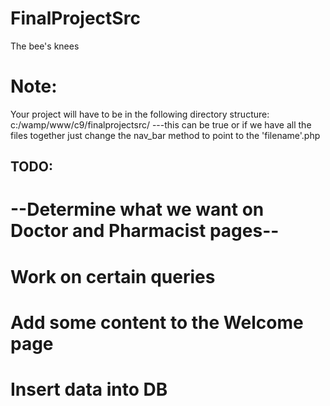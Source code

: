 # FinalProjectSrc
The bee's knees

# Note:
Your project will have to be in the following directory structure:
c:/wamp/www/c9/finalprojectsrc/
---this can be true or if we have all the files together just change the nav_bar method to point to the 'filename'.php

## TODO:
# --Determine what we want on Doctor and Pharmacist pages--
# Work on certain queries
# Add some content to the Welcome page
# Insert data into DB
